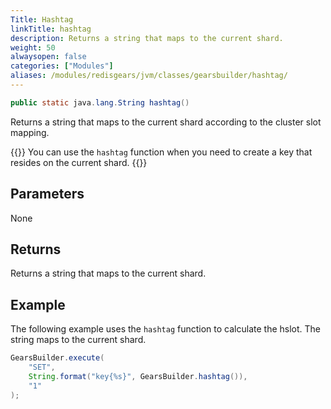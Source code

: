 ```yaml
---
Title: Hashtag
linkTitle: hashtag
description: Returns a string that maps to the current shard.
weight: 50
alwaysopen: false
categories: ["Modules"]
aliases: /modules/redisgears/jvm/classes/gearsbuilder/hashtag/
---
```


```java
public static java.lang.String hashtag()
```

Returns a string that maps to the current shard according to the cluster slot mapping.

{{<note>}}
You can use the `hashtag` function when you need to create a key that resides on the current shard. 
{{</note>}}

## Parameters

None

## Returns

Returns a string that maps to the current shard.

## Example

The following example uses the `hashtag` function to calculate the hslot. The string maps to the current shard.

```java
GearsBuilder.execute(
    "SET", 
    String.format("key{%s}", GearsBuilder.hashtag()), 
    "1"
);
```
